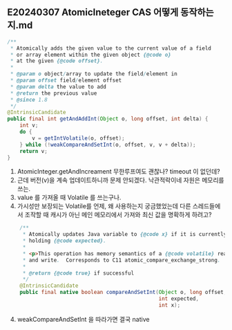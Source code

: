 ## E20240307 AtomicIneteger CAS 어떻게 동작하는지.md
``` java
/**
 * Atomically adds the given value to the current value of a field
 * or array element within the given object {@code o}
 * at the given {@code offset}.
 *
 * @param o object/array to update the field/element in
 * @param offset field/element offset
 * @param delta the value to add
 * @return the previous value
 * @since 1.8
 */
@IntrinsicCandidate
public final int getAndAddInt(Object o, long offset, int delta) {
    int v;
    do {
        v = getIntVolatile(o, offset);
    } while (!weakCompareAndSetInt(o, offset, v, v + delta));
    return v;
}
```
1. AtomicInteger.getAndIncreament 무한루프여도 괜찮나? timeout 이 없던데?
2. 근데 버전(v)을 계속 업데이트하니까 문제 안되겠다. 낙관적락이네 자원은 메모리를 쓰는.
3. value 를 가져올 때 Volatile 를 쓰는구나. 
4. 가시성만 보장되는 Volatile를 언제, 왜 사용하는지 궁금했었는데 다른 스레드들에서 조작할 때 캐시가 아닌 메인 메모리에서 가져와 최신 값을 명확하게 하려고?
``` java
    /**
     * Atomically updates Java variable to {@code x} if it is currently
     * holding {@code expected}.
     *
     * <p>This operation has memory semantics of a {@code volatile} read
     * and write.  Corresponds to C11 atomic_compare_exchange_strong.
     *
     * @return {@code true} if successful
     */
    @IntrinsicCandidate
    public final native boolean compareAndSetInt(Object o, long offset,
                                                 int expected,
                                                 int x);
```
4. weakCompareAndSetInt 을 따라가면 결국 native
